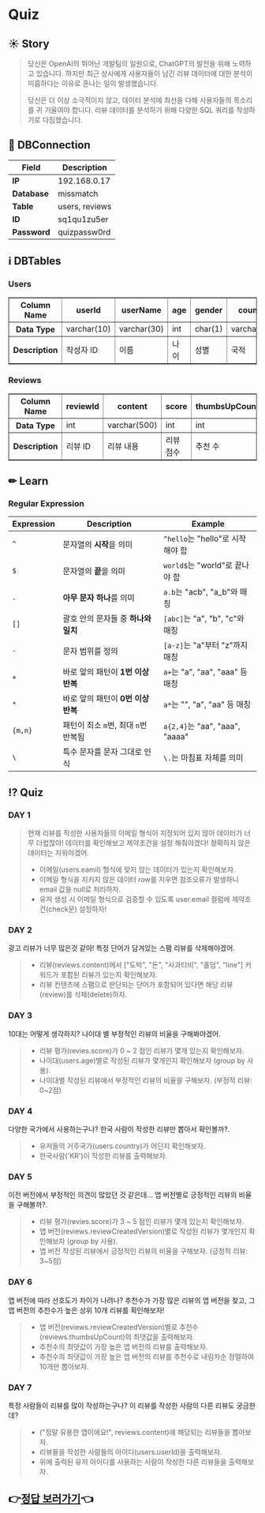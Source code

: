 # Quiz
## ☀️ Story
> 당신은 OpenAI의 뛰어난 개발팀의 일원으로, ChatGPT의 발전을 위해 노력하고 있습니다.
> 하지만 최근 상사에게 사용자들이 남긴 리뷰 데이터에 대한 분석이 미흡하다는 이유로 혼나는 일이 발생했습니다.
>
> 당신은 더 이상 소극적이지 않고, 데이터 분석에 최선을 다해 사용자들의 목소리를 귀 기울여야 합니다.
> 리뷰 데이터를 분석하기 위해 다양한 SQL 쿼리를 작성하기로 다짐했습니다.
## 🔌 DBConnection
<table>
  <thead>
    <tr>
      <th>Field</th>
      <th>Description</th>
    </tr>
  </thead>
  <tbody>
    <tr>
      <td><strong>IP</strong></td>
      <td>192.168.0.17</td>
    </tr>
    <tr>
      <td><strong>Database</strong></td>
      <td>missmatch</td>
    </tr>
    <tr>
      <td><strong>Table</strong></td>
      <td>users, reviews</td>
    </tr>
    <tr>
      <td><strong>ID</strong></td>
      <td>sq1qu1zu5er</td>
    </tr>
    <tr>
      <td><strong>Password</strong></td>
      <td>quizpassw0rd</td>
    </tr>
  </tbody>
</table>

## ℹ️ DBTables

### Users
<table border="1" style="border-collapse: collapse; margin: 0 auto;">
  <tr>
    <th>Column Name</th>
    <th>userId</th>
    <th>userName</th>
    <th>age</th>
    <th>gender</th>
    <th>country</th>
    <th>mail</th>
  </tr>
  <tr>
    <th>Data Type</th>
    <td>varchar(10)</td>
    <td>varchar(30)</td>
    <td>int</td>
    <td>char(1)</td>
    <td>varchar(10)</td>
    <td>varchar(30)</td>
  </tr>
  <tr>
    <th>Description</th>
    <td>작성자 ID</td>
    <td>이름</td>
    <td>나이</td>
    <td>성별</td>
    <td>국적</td>
    <td>이메일</td>
  </tr>
</table>

### Reviews
<table border="1" style="border-collapse: collapse; margin: 0 auto;">
  <tr>
    <th>Column Name</th>
    <th>reviewId</th>
    <th>content</th>
    <th>score</th>
    <th>thumbsUpCount</th>
    <th>reviewCreatedVersion</th>
    <th>at</th>
    <th>userId</th>
  </tr>
  <tr>
    <th>Data Type</th>
    <td>int</td>
    <td>varchar(500)</td>
    <td>int</td>
    <td>int</td>
    <td>varchar(255)</td>
    <td>date</td>
    <td>varchar(10)</td>
  </tr>
  <tr>
    <th>Description</th>
    <td>리뷰 ID</td>
    <td>리뷰 내용</td>
    <td>리뷰 점수</td>
    <td>추천 수</td>
    <td>리뷰 생성 버전</td>
    <td>리뷰 날짜</td>
    <td>작성자 ID</td>
  </tr>
</table>

</div>

## ✏ Learn 
### Regular Expression 

| **Expression** | **Description**                             | **Example**                       |
|----------|---------------------------------------------|-----------------------------------|
| `^`      | 문자열의 **시작**을 의미                     | `^hello`는 "hello"로 시작해야 함 |
| `$`      | 문자열의 **끝**을 의미                       | `world$`는 "world"로 끝나야 함   |
| `.`      | **아무 문자 하나**를 의미                    | `a.b`는 "acb", "a_b"와 매칭      |
| `[]`     | 괄호 안의 문자들 중 **하나와 일치**           | `[abc]`는 "a", "b", "c"와 매칭  |
| `-`      | 문자 범위를 정의                             | `[a-z]`는 "a"부터 "z"까지 매칭   |
| `+`      | 바로 앞의 패턴이 **1번 이상 반복**            | `a+`는 "a", "aa", "aaa" 등 매칭 |
| `*`      | 바로 앞의 패턴이 **0번 이상 반복**            | `a*`는 "", "a", "aa" 등 매칭    |
| `{m,n}`  | 패턴이 최소 `m`번, 최대 `n`번 반복됨          | `a{2,4}`는 "aa", "aaa", "aaaa"  |
| `\`      | 특수 문자를 문자 그대로 인식                  | `\.`는 마침표 자체를 의미       |


## ⁉️ Quiz

### DAY 1
> 현재 리뷰를 작성한 사용자들의 이메일 형식이 지정되어 있지 않아 데이터가 너무 더럽잖아! 데이터를 확인해보고 제약조건을 설정 해줘야겠다! 정확하지 않은 데이터는 지워야겠어.
>  - 이메일(users.eamil) 형식에 맞지 않는 데이터가 있는지 확인해보자.
>  - 이메일 형식을 지키지 않은 데이터 row를 지우면 참조오류가 발생하니 email 값을 null로 처리하자.
>  - 유저 생성 시 이메일 형식으로 검증할 수 있도록 user.email 컬럼에 제약조건(check문) 설정하자!

### DAY 2
광고 리뷰가 너무 많은것 같아! 특정 단어가 담겨있는 스팸 리뷰를 삭제해야겠어.
> - 리뷰(reviews.content)에서 \["도박", "돈", "사과티비", "홀덤", "line"\] 키워드가 포함된 리뷰가 있는지 확인해보자.
> - 리뷰 컨텐츠에 스팸으로 판단되는 단어가 포함되어 있다면 해당 리뷰(review)를 삭제(delete)하자.

### DAY 3
10대는 어떻게 생각하지? 나이대 별 부정적인 리뷰의 비율을 구해봐야겠어.
> - 리뷰 평가(revies.score)가 0 ~ 2 점인 리뷰가 몇개 있는지 확인해보자.
> - 나이대(users.age)별로 작성된 리뷰가 몇개인지 확인해보자 (group by 사용).
> - 나이대별 작성된 리뷰에서 부정적인 리뷰의 비율을 구해보자. (부정적 리뷰: 0~2점)

### DAY 4
다양한 국가에서 사용하는구나? 한국 사람이 작성한 리뷰만 뽑아서 확인볼까?.
> - 유저들의 거주국가(users.country)가 어딘지 확인해보자.
> - 한국사람('KR')이 작성한 리뷰를 출력해보자.

### DAY 5
이전 버전에서 부정적인 의견이 많았던 것 같은데... 앱 버전별로 긍정적인 리뷰의 비율을 구해볼까?.
> - 리뷰 평가(revies.score)가 3 ~ 5 점인 리뷰가 몇개 있는지 확인해보자. 
> - 앱 버전(reviews.reviewCreatedVersion)별로 작성된 리뷰가 몇개인지 확인해보자 (group by 사용).
> - 앱 버전 작성된 리뷰에서 긍정적인 리뷰의 비율을 구해보자. (긍정적 리뷰: 3~5점)

### DAY 6
앱 버전에 따라 선호도가 차이가 나려나? 추천수가 가장 많은 리뷰의 앱 버전을 찾고, 그 앱 버전의 추천수가 높은 상위 10개 리뷰를 확인해보자!
> - 앱 버전(reviews.reviewCreatedVersion)별로 추천수(reviews.thumbsUpCount)의 최댓값을 출력해보자.
> - 추천수의 최댓값이 가장 높은 앱 버전의 리뷰를 출력해보자.
> - 추천수의 최댓값이 가장 높은 앱 버전의 리뷰를 추천수로 내림차순 정렬하여 10개만 뽑아보자.

### DAY 7
특정 사람들이 리뷰를 많이 작성하는구나? 이 리뷰를 작성한 사람의 다른 리뷰도 궁금한데?
> - ("정말 유용한 앱이에요!", reviews.content)에 해당되는 리뷰들을 뽑아보자.
> - 리뷰들을 작성한 사람들의 아이디(users.userId)을 출력해보자.
> - 위에 출력된 유저 아이디를 사용하는 사람이 작성한 다른 리뷰들을 출력해보자.

## **👉️[정답 보러가기](https://github.com/miss-match/Analyze-ChatGPT-Reviews-with-SQL/blob/main/Quiz/answer.sql)👈**

